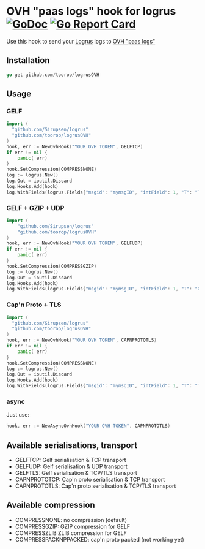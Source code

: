 # OVH "paas logs" hook for logrus [![GoDoc](http://godoc.org/github.com/toorop/logrusOVH?status.svg)](http://godoc.org/github.com/toorop/logrusOVH) [![Go Report Card](https://goreportcard.com/badge/github.com/toorop/logrusOVH)](https://goreportcard.com/report/github.com/toorop/logrusOVH)

Use this hook to send your [Logrus](https://github.com/Sirupsen/logrus) logs to [OVH "paas logs"](https://www.runabove.com/paas-logs.xml)

## Installation

```go
go get github.com/toorop/logrusOVH
```

## Usage

###  GELF
```go
import (
  "github.com/Sirupsen/logrus"
  "github.com/toorop/logrusOVH"
)
hook, err := NewOvhHook("YOUR OVH TOKEN", GELFTCP)
if err != nil {
    panic( err)
}
hook.SetCompression(COMPRESSNONE)
log := logrus.New()
log.Out = ioutil.Discard
log.Hooks.Add(hook)
log.WithFields(logrus.Fields{"msgid": "mymsgID", "intField": 1, "T": "TestGelfTCP"}).Error(msg)
```

###  GELF + GZIP + UDP
```go
import (
    "github.com/Sirupsen/logrus"
    "github.com/toorop/logrusOVH"
)
hook, err := NewOvhHook("YOUR OVH TOKEN", GELFUDP)
if err != nil {
    panic( err)
}
hook.SetCompression(COMPRESSGZIP)
log := logrus.New()
log.Out = ioutil.Discard
log.Hooks.Add(hook)
log.WithFields(logrus.Fields{"msgid": "mymsgID", "intField": 1, "T": "GELF + GZIP + UDP"}).Error(msg)
```


### Cap'n Proto + TLS
```go
import (
  "github.com/Sirupsen/logrus"
  "github.com/toorop/logrusOVH"
)
hook, err := NewOvhHook("YOUR OVH TOKEN", CAPNPROTOTLS)
if err != nil {
    panic( err)
}
hook.SetCompression(COMPRESSNONE)
log := logrus.New()
log.Out = ioutil.Discard
log.Hooks.Add(hook)
log.WithFields(logrus.Fields{"msgid": "mymsgID", "intField": 1, "T": "TestGelfTCP"}).Error(msg)
```
### async
Just use:

```go
hook, err := NewAsyncOvhHook("YOUR OVH TOKEN", CAPNPROTOTLS)
```

## Available serialisations, transport
 * GELFTCP: Gelf serialisation & TCP transport
 * GELFUDP: Gelf serialisation & UDP transport
 * GELFTLS: Gelf serialisation & TCP/TLS transport
 * CAPNPROTOTCP: Cap'n proto serialisation & TCP transport
 * CAPNPROTOTLS: Cap'n proto serialisation & TCP/TLS transport

## Available compression
 * COMPRESSNONE: no compression (default)
 * COMPRESSGZIP: GZIP compression for GELF
 * COMPRESSZLIB ZLIB compression for GELF
 * COMPRESSPACKNPPACKED: cap'n proto packed (not working yet)
